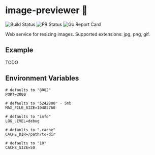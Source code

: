 # image-previewer 🚀
![Build Status](https://github.com/dmitryt/image-previewer/workflows/Lint,%20Test%20and%20Deploy/badge.svg)
![PR Status](https://github.com/dmitryt/image-previewer/workflows/Lint%20and%20Test/badge.svg)
![Go Report Card](https://goreportcard.com/badge/github.com/dmitryt/image-previewer)

Web service for resizing images. Supported extensions: jpg, png, gif.

## Example

TODO

## Environment Variables

```console
# defaults to "8082"
PORT=3000

# defaults to "5242880" - 5mb
MAX_FILE_SIZE=10485760

# defaults to "info"
LOG_LEVEL=debug

# defaults to ".cache"
CACHE_DIR=/path/to-dir

# defaults to "10"
CACHE_SIZE=50
```
